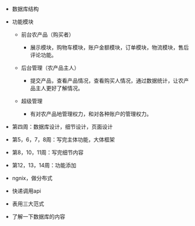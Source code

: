 - 数据库结构

- 功能模块

  - 前台农产品（购买者）

    - 展示模块，购物车模块，账户金额模块，订单模块，物流模块，售后评论功能。

  - 后台管理（农产品主人）

    - 提交产品，查看产品情况，查看购买人情况，通过数据统计，让农产品主人更好了解情况。

  - 超级管理

    - 有对农产品地管理权力，和对各种账户的管理权力。

    

- 第四周：数据库设计，细节设计，页面设计
- 第5，6，7，8周：写完主体功能，大体框架
- 第8，10，11周：写完细节内容
- 第12，13，14周：功能添加



- ngnix，做分布式
- 快递调用api
- 表用三大范式
- 了解一下数据库的内容